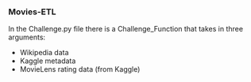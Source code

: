 ### Movies-ETL

In the Challenge.py file there is a Challenge_Function that takes in three arguments:
- Wikipedia data
- Kaggle metadata
- MovieLens rating data (from Kaggle)


